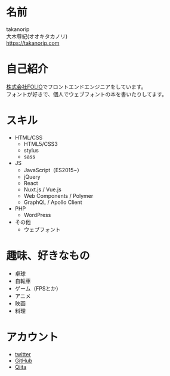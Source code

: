 # 名前
takanorip  
大木尊紀(オオキタカノリ)  
https://takanorip.com

# 自己紹介
[株式会社FOLIO](https://corp.folio-sec.com/)でフロントエンドエンジニアをしています。  
フォントが好きで、個人でウェブフォントの本を書いたりしてます。

# スキル
* HTML/CSS
	* HTML5/CSS3
	* stylus
	* sass
* JS
	* JavaScript（ES2015~）
	* jQuery
	* React
	* Nuxt.js / Vue.js
	* Web Components / Polymer
	* GraphQL / Apollo Client
* PHP
	* WordPress
* その他
	* ウェブフォント

# 趣味、好きなもの
* 卓球
* 自転車
* ゲーム（FPSとか）
* アニメ
* 映画
* 料理

# アカウント
- [twitter](https://twitter.com/takanoripe)
- [GitHub](https://github.com/takanorip)
- [Qiita](http://qiita.com/takanorip)
